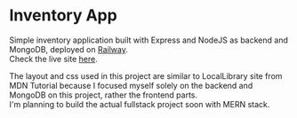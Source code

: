# Inventory App

Simple inventory application built with Express and NodeJS as backend and MongoDB, deployed on [Railway](https://railway.app).  
Check the live site [here](https://inventory-app-production-6bc9.up.railway.app/).

The layout and css used in this project are similar to LocalLibrary site from MDN Tutorial because I focused myself solely on the backend and MongoDB on this project, rather the frontend parts.  
I'm planning to build the actual fullstack project soon with MERN stack.  

